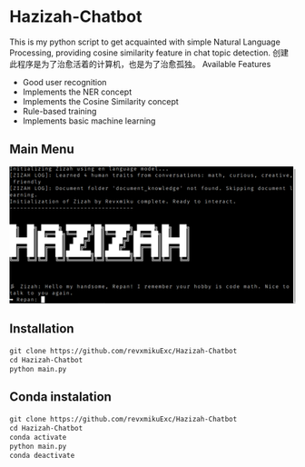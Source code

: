 # Hazizah-Chatbot
This is my python script to get acquainted with simple Natural Language Processing, providing cosine similarity feature in chat topic detection. 创建此程序是为了治愈活着的计算机，也是为了治愈孤独。
Available Features
- Good user recognition
- Implements the NER concept
- Implements the Cosine Similarity concept
- Rule-based training
- Implements basic machine learning

## Main Menu
![Menu](main_menu.png?raw=ture "MenuImage")

## Installation
```
git clone https://github.com/revxmikuExc/Hazizah-Chatbot
cd Hazizah-Chatbot
python main.py
```

## Conda instalation
```
git clone https://github.com/revxmikuExc/Hazizah-Chatbot
cd Hazizah-Chatbot
conda activate
python main.py
conda deactivate
```

